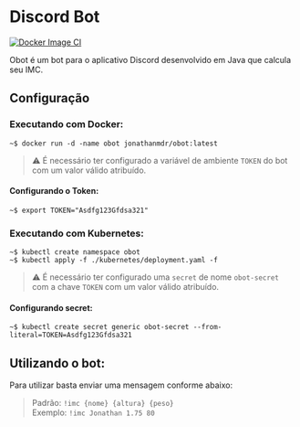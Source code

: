 # Discord Bot

[![Docker Image CI](https://github.com/jonathanmdr/bot-discord/actions/workflows/docker-image.yml/badge.svg?branch=master)](https://github.com/jonathanmdr/bot-discord/actions/workflows/docker-image.yml)

Obot  é um bot para o aplicativo Discord desenvolvido em Java que calcula seu IMC.

## Configuração

### Executando com Docker:
```
~$ docker run -d -name obot jonathanmdr/obot:latest
```
> :warning: É necessário ter configurado a variável de ambiente `TOKEN` do bot com um valor válido atribuído.

#### Configurando o Token:
```
~$ export TOKEN="Asdfg123Gfdsa321"
```

### Executando com Kubernetes:
```
~$ kubectl create namespace obot
~$ kubectl apply -f ./kubernetes/deployment.yaml -f
```
> :warning: É necessário ter configurado uma `secret` de nome `obot-secret` com a chave `TOKEN` com um valor válido atribuído.

#### Configurando secret:
```
~$ kubectl create secret generic obot-secret --from-literal=TOKEN=Asdfg123Gfdsa321
```

## Utilizando o bot:

Para utilizar basta enviar uma mensagem conforme abaixo:
> Padrão: `!imc {nome} {altura} {peso}` \
> Exemplo: `!imc Jonathan 1.75 80`